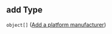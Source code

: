 ## add Type

`object[]` ([Add a platform manufacturer](generic-properties-manufacturers-properties-add-manufacturer-add-a-platform-manufacturer.md))
